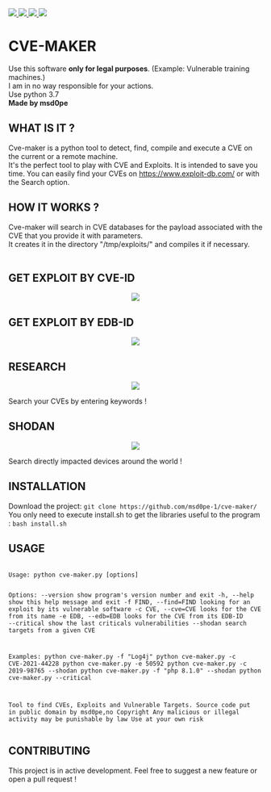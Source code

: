 <a target="_blank" href="https://img.shields.io/badge/platform-linux-success.svg" rel="noopener noreferrer">
    <img src="https://img.shields.io/badge/platform-linux-success.svg">
</a>
<a target="_blank" href="https://img.shields.io/badge/version-2.4.3-yellow" rel="noopener noreferrer">
    <img src="https://img.shields.io/badge/version-2.4.3-yellow">
</a>
<a href="https://www.python.org/" rel="nofollow">
    <img src="https://img.shields.io/badge/python-3.7-red">
</a>
<a href="https://github.com/msd0pe-1/cve-maker-master/blob/master/LICENSE" rel="nofollow">
    <img src="https://img.shields.io/badge/license-GPLv3-9cf.svg">
</a>
<h1>CVE-MAKER</h1>

Use this software <strong>only for legal purposes</strong>. (Example: Vulnerable training machines.)<br />
I am in no way responsible for your actions.<br />
Use python 3.7<br />
<strong>Made by msd0pe</strong><br />

<h2>WHAT IS IT ?</h2>

Cve-maker is a python tool to detect, find, compile and execute a CVE on the current or a remote machine.<br />
It's the perfect tool to play with CVE and Exploits.
It is intended to save you time.
You can easily find your CVEs on https://www.exploit-db.com/ or with the Search option.

<h2>HOW IT WORKS ?</h2>

Cve-maker will search in CVE databases for the payload associated with the CVE that you provide it with parameters.<br />
It creates it in the directory "/tmp/exploits/" and compiles it if necessary.<br /><br />

<h2>GET EXPLOIT BY CVE-ID</h2>
<p align="center">
  <img src="https://user-images.githubusercontent.com/47142249/180973612-fca1fddc-a7ed-4afb-b3cf-864ba2ed014c.png">
</p>

<h2>GET EXPLOIT BY EDB-ID</h2>
<p align="center">
  <img src="https://user-images.githubusercontent.com/47142249/180972820-a16f2801-db22-4004-bb99-04f7d0db372b.png">
</p>

<h2>RESEARCH</h2>
<p align="center">
  <img src="https://user-images.githubusercontent.com/47142249/180971778-099addb5-80d3-4581-b131-b229a3e1a892.png">
</p>
Search your CVEs by entering keywords !

<h2>SHODAN</h2>
<p align="center">
  <img src="https://user-images.githubusercontent.com/47142249/180974645-3da28a54-72bc-423a-b1fb-6d53cca6b897.png">
</p>
Search directly impacted devices around the world !

<h2>INSTALLATION</h2>
Download the project:
<code>git clone https://github.com/msd0pe-1/cve-maker/</code><br />
You only need to execute install.sh to get the libraries useful to the program : <code>bash install.sh</code><br />

<h2>USAGE</h2>
<pre>
    <code>
Usage: python cve-maker.py [options]

Options:
  --version             show program's version number and exit
  -h, --help            show this help message and exit
  -f FIND, --find=FIND  looking for an exploit by its vulnerable software
  -c CVE, --cve=CVE     looks for the CVE from its name
  -e EDB, --edb=EDB     looks for the CVE from its EDB-ID
  --critical            show the last criticals vulnerabilities
  --shodan              search targets from a given CVE

  Examples:
    python cve-maker.py -f "Log4j"
    python cve-maker.py -c CVE-2021-44228
    python cve-maker.py -e 50592
    python cve-maker.py -c 2019-98765 --shodan
    python cve-maker.py -f "php 8.1.0" --shodan
    python cve-maker.py --critical

  Tool to find CVEs, Exploits and Vulnerable Targets.
  Source code put in public domain by msd0pe,no Copyright
  Any malicious or illegal activity may be punishable by law
  Use at your own risk
    </code>
</pre>

<h2>CONTRIBUTING</h2>

This project is in active development. Feel free to suggest a new feature or open a pull request !
